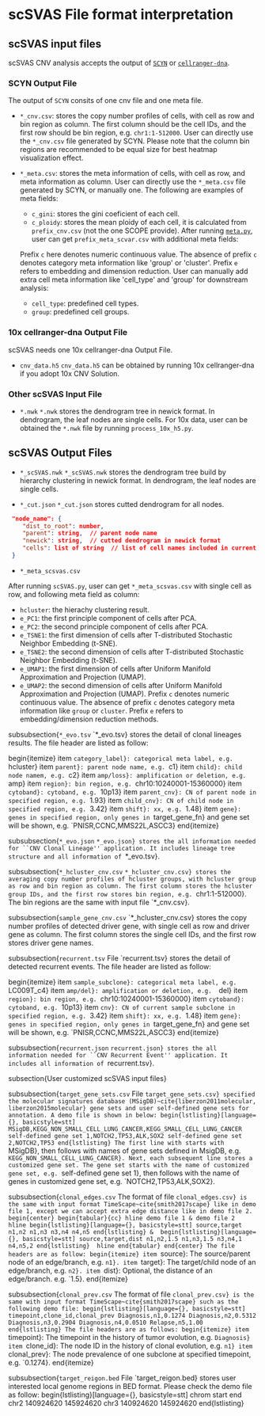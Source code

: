 # scSVAS File format interpretation

## scSVAS input files



scSVAS CNV analysis accepts the output of [`SCYN`](https://github.com/xikanfeng2/SCYN) or [`cellranger-dna`](xxx).

### SCYN Output File

The output of `SCYN` consits of one cnv file and one meta file. 

 - `*_cnv.csv`: stores the copy number profiles of cells, with cell as row and bin region as column. The first column should be the cell IDs, and the first row should be bin region, e.g. `chr1:1-512000`. User can directly use the `*_cnv.csv` file generated by SCYN. Please note that the column bin regions are recommended to be equal size for best heatmap visualization effect.

 - `*_meta.csv`: stores the meta information of cells, with cell as row, and meta information as column. User can directly use the `*_meta.csv` file generated by SCYN, or manually one. The following are examples of meta fields:

   + `c_gini`: stores the gini coeficient of each cell.
   + `c_ploidy`: stores the mean ploidy of each cell, it is calculated from `prefix_cnv.csv` (not the one SCOPE provide).
     After running [`meta.py`](https://github.com/paprikachan/scVar), user can get `prefix_meta_scvar.csv` with additional meta fields:

   Prefix `c` here denotes numeric continuous value. The absence of prefix `c` denotes category meta information like 'group' or 'cluster'. Prefix `e` refers to embedding and dimension reduction. User can manually add extra cell meta information like 'cell_type' and 'group' for downstream analysis:

    + `cell_type`: predefined cell types.
    + `group`: predefined cell groups.

### 10x cellranger-dna Output File

scSVAS needs one 10x cellranger-dna Output File.

+ `cnv_data.h5`
  `cnv_data.h5` can be obtained by running 10x cellranger-dna if you adopt 10x CNV Solution. 

### Other scSVAS Input File

 + `*.nwk`
   `*.nwk` stores the dendrogram tree in newick format. In dendrogram, the leaf nodes are single cells. For 10x data, user can be obtained the `*.nwk` file by running `process_10x_h5.py`.

## scSVAS Output Files

 + `*_scSVAS.nwk`
   `*_scSVAS.nwk` stores the dendrogram tree build by hierarchy clustering in newick format. In dendrogram, the leaf nodes are single cells.

 + `*_cut.json`
   `*_cut.json` stores cutted dendrogram for all nodes.

  ```Json
   "node_name": {
      "dist_to_root": number,    
      "parent": string,  // parent node name
      "newick": string,  // cutted dendrogram in newick format
      "cells": list of string  // list of cell names included in current node
   }
  ```

  

 + `*_meta_scsvas.csv`

  After running `scSVAS.py`, user can get `*_meta_scsvas.csv` with single cell as row, and following meta field as column:

  + `hcluster`: the hierachy clustering result.
  + `e_PC1`: the first principle component of cells after PCA.
  + `e_PC2`: the second principle component of cells after PCA.
  + `e_TSNE1`: the first dimension of cells after T-distributed Stochastic Neighbor Embedding (t-SNE).
  + `e_TSNE2`: the second dimension of cells after T-distributed Stochastic Neighbor Embedding (t-SNE).
  + `e_UMAP1`: the first dimension of cells after Uniform Manifold Approximation and Projection (UMAP).
  + `e_UMAP2`: the second dimension of cells after Uniform Manifold Approximation and Projection (UMAP).
  Prefix `c` denotes numeric continuous value. The absence of prefix `c` denotes category meta information like `group` or `cluster`. Prefix `e` refers to embedding/dimension reduction methods.


subsubsection{`*_evo.tsv`
`*_evo.tsv} stores the detail of clonal lineages results. The file header are listed as follow:

begin{itemize}
    item `category_label}: categorical meta label, e.g. `hcluster}
    item `parent}: parent node name, e.g. `c1} 
    item `child}: child node namem, e.g. `c2} 
    item `amp/loss}: amplification or deletion, e.g.  `amp}
    item `region}: bin region, e.g. `chr10:10240001-15360000}
    item `cytoband}: cytoband, e.g. `10p13}
    item `parent_cnv}: CN of parent node in specified region, e.g. `1.93} 
    item `child_cnv}: CN of child node in specified region, e.g. `3.42}
    item `shift}: xx, e.g. `1.48}
    item `gene}: genes in specified region, only genes in `target_gene_fn} and gene set will be shown, 
    e.g. `PNISR,CCNC,MMS22L,ASCC3}
end{itemize}

subsubsection{`*_evo.json`
`*_evo.json} stores the all information needed for ``CNV Clonal Lineage'' application. It includes lineage tree structure and all information of `*_evo.tsv}.

subsubsection{`*_hcluster_cnv.csv`
`*_hcluster_cnv.csv} stores the averaging copy number profiles of hcluster groups, with hcluster group as row and bin region as column. The first column stores the hcluster group IDs, and the first row stores bin region, e.g. `chr1:1-512000}. The bin regions are the same with input file `*_cnv.csv}.

subsubsection{`sample_gene_cnv.csv`
`*_hcluster_cnv.csv} stores  the copy number profiles of detected driver gene, with single cell as row and driver gene as column. The first column stores the single cell IDs, and the first row stores driver gene names.



subsubsection{`recurrent.tsv`
File `recurrent.tsv} stores the detail of detected recurrent events. The file header are listed as follow:

begin{itemize}
    item `sample_subclone}: categorical meta label, e.g. `LC009T_c4}
    item `amp/del}: amplification or deletion, e.g.  `del}
    item `region}: bin region, e.g. `chr10:10240001-15360000}
    item `cytoband}: cytoband, e.g. `10p13}
    item `cnv}: CN of current sample subclone in specified region, e.g. `3.42}
    item `shift}: xx, e.g. `1.48}
    item `gene}: genes in specified region, only genes in `target_gene_fn} and gene set will be shown, 
    e.g. `PNISR,CCNC,MMS22L,ASCC3}
end{itemize}

subsubsection{`recurrent.json`
`recurrent.json} stores the all information needed for ``CNV Recurrent Event'' application. It includes all information of `recurrent.tsv}.

subsection{User customized scSVAS input files}

subsubsection{`target_gene_sets.csv`
File `target_gene_sets.csv} specified the molecular signatures database (MSigDB)~cite{liberzon2011molecular, liberzon2015molecular} gene sets and user self-defined gene sets for annotation. A demo file is shown in below:
begin{lstlisting}[language={}, basicstyle=stt]
MSigDB,KEGG_NON_SMALL_CELL_LUNG_CANCER,KEGG_SMALL_CELL_LUNG_CANCER
self-defined gene set 1,NOTCH2,TP53,ALK,SOX2
self-defined gene set 2,NOTCH2,TP53
end{lstlisting}
The first line with starts with `MSigDB}, then follows with names of gene sets defined in MsigDB,  e.g. `KEGG_NON_SMALL_CELL_LUNG_CANCER}. Next, each subsequent line stores a customized gene set. The gene set starts with the name of customized gene set, e.g. `self-defined gene set 1}, then follows with the name of genes in customized gene set, e.g. `NOTCH2,TP53,ALK,SOX2}.

subsubsection{`clonal_edges.csv`
The format of file `clonal_edges.csv} is the same with input format TimeScape~cite{smith2017scape} like in demo file 1, except we can accept extra edge distance like in demo file 2.
begin{center}
    begin{tabular}{cc}
    hline
    demo file 1 & demo file 2  hline
    begin{lstlisting}[language={}, basicstyle=stt]
source,target
n1,n2
n1,n3
n3,n4
n4,n5
end{lstlisting} & 
begin{lstlisting}[language={}, basicstyle=stt]
source,target,dist
n1,n2,1.5
n1,n3,1.5
n3,n4,1
n4,n5,2
end{lstlisting}  hline
end{tabular}
end{center}
The file headers are as follow:
begin{itemize}
    item `source}: The source/parent node of an edge/branch, e.g. `n1}.
    item `target}: The target/child node of an edge/branch, e.g. `n2}.
    item `dist}: Optional, the distance of an edge/branch. e.g. `1.5}.
end{itemize}


subsubsection{`clonal_prev.csv`
The format of file `clonal_prev.csv} is the same with input format TimeScape~cite{smith2017scape} such as the following demo file:
begin{lstlisting}[language={}, basicstyle=stt]
timepoint,clone_id,clonal_prev
Diagnosis,n1,0.1274
Diagnosis,n2,0.5312
Diagnosis,n3,0.2904
Diagnosis,n4,0.0510
Relapse,n5,1.00
end{lstlisting}
The file headers are as follows:
begin{itemize}
    item `timepoint}: The timepoint in the history of tumor evolution, e.g. `Diagnosis}
    item `clone_id}: The node ID in the history of clonal evolution, e.g. `n1}
    item `clonal_prev}: The node prevalence of one subclone at specified timepoint, e.g. `0.1274}.
end{itemize}

subsubsection{`target_reigon.bed`
File `target_reigon.bed} stores user interested local genome regions in BED format. Please check the demo file as follow:
begin{lstlisting}[language={}, basicstyle=stt]
chrom   start   end
chr2    140924620       145924620
chr3    140924620       145924620
end{lstlisting}

 
